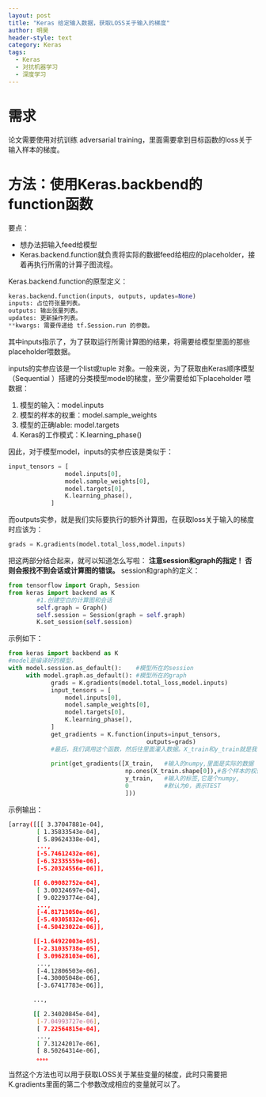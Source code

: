 ```yaml
---
layout: post
title: "Keras 给定输入数据，获取LOSS关于输入的梯度"
author: 明昊
header-style: text
category: Keras
tags:
  - Keras
  - 对抗机器学习
  - 深度学习
---
```


# 需求
论文需要使用对抗训练 adversarial training，里面需要拿到目标函数的loss关于输入样本的梯度。
# 方法：使用Keras.backbend的function函数

要点：
- 想办法把输入feed给模型
- Keras.backend.function就负责将实际的数据feed给相应的placeholder，接着再执行所需的计算子图流程。

Keras.backend.function的原型定义：

```python
keras.backend.function(inputs, outputs, updates=None)
inputs: 占位符张量列表。
outputs: 输出张量列表。
updates: 更新操作列表。
**kwargs: 需要传递给 tf.Session.run 的参数。
```
其中inputs指示了，为了获取运行所需计算图的结果，将需要给模型里面的那些placeholder喂数据。

inputs的实参应该是一个list或tuple 对象。一般来说，为了获取由Keras顺序模型（Sequential ）搭建的分类模型model的梯度，至少需要给如下placeholder 喂数据：
1. 模型的输入：model.inputs
2. 模型的样本的权重：model.sample_weights
3. 模型的正确lable: model.targets
4. Keras的工作模式：K.learning_phase()

因此，对于模型model，inputs的实参应该是类似于：

```python
input_tensors = [
                model.inputs[0],
                model.sample_weights[0],
                model.targets[0],
                K.learning_phase(),
            ]
```
而outputs实参，就是我们实际要执行的额外计算图，在获取loss关于输入的梯度时应该为：

```python
grads = K.gradients(model.total_loss,model.inputs)
```

把这两部分结合起来，就可以知道怎么写啦：
**注意session和graph的指定！ 否则会报找不到会话或计算图的错误。**
session和graph的定义：

```python
from tensorflow import Graph, Session
from keras import backend as K
        #1.创建空白的计算图和会话
        self.graph = Graph()
        self.session = Session(graph = self.graph)
        K.set_session(self.session)
```

示例如下：

```python
from keras import backbend as K
#model是编译好的模型，
with model.session.as_default():	#模型所在的session
     with model.graph.as_default(): #模型所在的graph 
            grads = K.gradients(model.total_loss,model.inputs)
            input_tensors = [
                model.inputs[0],
                model.sample_weights[0],
                model.targets[0],
                K.learning_phase(),
            ]
            get_gradients = K.function(inputs=input_tensors,
                                       outputs=grads)
            #最后，我们调用这个函数，然后往里面灌入数据。X_train和y_train就是我们准备好特征和标签数据。
            
            print(get_gradients([X_train,	#输入的numpy,里面是实际的数据
                                 np.ones(X_train.shape[0]),#各个样本的权值都是一样的
                                 y_train,	#输入的标签,它是个numpy,
                                 0			#默认为0，表示TEST
                                 ]))
```
示例输出：

```bash
[array([[[ 3.37047881e-04],
        [ 1.35833543e-04],
        [ 5.89624338e-04],
        ...,
        [-5.74612432e-06],
        [-6.32335559e-06],
        [-5.20324556e-06]],

       [[ 6.09082752e-04],
        [ 3.00324697e-04],
        [ 9.02293774e-04],
        ...,
        [-4.81713050e-06],
        [-5.49305832e-06],
        [-4.50423022e-06]],

       [[-1.64922003e-05],
        [-2.31035738e-05],
        [ 3.09628103e-06],
        ...,
        [-4.12806503e-06],
        [-4.30005048e-06],
        [-3.67417783e-06]],

       ...,

       [[ 2.34020845e-04],
        [-7.04993727e-06],
        [ 7.22564815e-04],
        ...,
        [ 7.31242017e-06],
        [ 8.50264314e-06],
        。。。。
```

当然这个方法也可以用于获取LOSS关于某些变量的梯度，此时只需要把K.gradients里面的第二个参数改成相应的变量就可以了。






